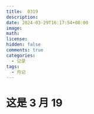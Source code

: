 ```yaml
---
title:  0319
description: 
date: 2024-03-29T16:17:54+08:00
image: 
math: 
license: 
hidden: false
comments: true
categories:
  - 记录
tags:
  - 月记
---
```


# 这是 3 月 19